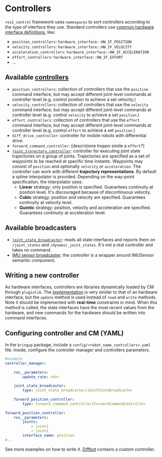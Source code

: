 # Controllers
`ros2_control` framework uses `namespaces` to sort controllers according to the type of interface they use. Standard controllers use [common hardware interface definitions](https://github.com/ros-controls/ros2_control/blob/master/hardware_interface/include/hardware_interface/types/hardware_interface_type_values.hpp), like:
- `position_controllers`: `hardware_interface::HW_IF_POSITION`
- `velocity_controllers`: `hardware_interface::HW_IF_VELOCITY`
- `acceleration_controllers`: `hardware_interface::HW_IF_ACCELERATION`
- `effort_controllers`: `hardware_interface::HW_IF_EFFORT`
- ...

## Available [controllers](https://github.com/ros-controls/ros2_controllers)
- `position_controllers`: collection of controllers that use the `position` command interface, but may accept different joint-level commands at controller level (e.g. control position to achieve a set velocity.)
- `velocity_controllers`: collection of controllers that use the `velocity` command interface, but may accept different joint-level commands at controller level (e.g. control `velocity` to achieve a set `position`.)
- `effort_controllers`: collection of controllers that use the `effort` command interface, but may accept different joint-level commands at controller level (e.g. control `effort` to achieve a set `position`.)
- `diff_drive_controller`: controller for mobile robots with differential drive.
- `forward_command_controller`: {descrizione troppo simile a `effort`?}
- [`joint_trajectory_controller`](http://control.ros.org/ros2_controllers/joint_trajectory_controller/doc/userdoc.html): controller for executing joint state trajectories on a group of joints. Trajectories are specified as a set of waypoints to be reached at specific time instants. Waypoints may consist of `position` and optionally `velocity` or `acceleration`. The controller can work with different **trajectory representations**. By default a spline interpolator is provided. Depending on the way-point specification, the interpolator uses:
  - **Linear** strategy: only position is specified. Guarantees continuity at position level. It's discouraged because of discontinuous velocity.
  - **Cubic** strategy: position and velocity are specified. Guarantees continuity at velocity level.
  - **Quintic** strategy: position, velocity and acceleration are specified. Guarantees continuity at acceleration level.

## Available broadcasters
- [`joint_state_broadcaster`](http://control.ros.org/ros2_controllers/joint_state_broadcaster/doc/userdoc.html): reads all state interfaces and reports them on `/joint_states` and `/dynamic_joint_states`. It's not a real controller and takes no command.
- [IMU sensor broadcaster](http://control.ros.org/ros2_controllers/imu_sensor_broadcaster/doc/userdoc.html): the controller is a wrapper around IMUSensor semantic component.

## Writing a new controller
As hardware interfaces, controllers are libraries dynamically loaded by CM through `pluginlib`. The [implementation](http://control.ros.org/ros2_controllers/doc/writing_new_controller.html) is very similar to that of an hardware interface, but the `update` method is used instead of `read` and `write` methods. Note it should be implemented with **real-time** constraints in mind. When this method is called, the state interfaces have the most recent values from the hardware, and new commands for the hardware should be written into command interfaces.

## Configuring controller and CM (YAML)
In the `bringup` package, include a `config/<robot_name_controllers>.yaml` file. Inside, configure the controller manager and controllers parameters.
```yaml
#example
controller_manager:
    
    ros__parameters:
        update_rate: <Hz>
    
    joint_state_broadcaster:
        type: joint_state_broadcaster/JointStateBroadcaster
    
    forward_position_controller:
        type: forward_command_controller/ForwardCommandController
    
forward_position_controller:
    ros__parameters:
        joints:
            - joint1
            - joint2
        interface_name: position
#...
```
See more examples on how to write it. [Diffbot](https://github.com/ros-controls/ros2_control_demos/blob/master/ros2_control_demo_bringup/config/diffbot_controllers.yaml) contains a custom controller.